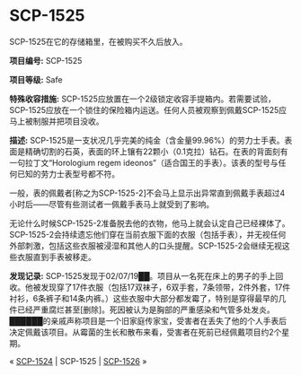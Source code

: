 # SCP-1525
                        




SCP-1525在它的存储箱里，在被购买不久后放入。



**项目编号:**  SCP-1525

**项目等级:**  Safe

**特殊收容措施:**  SCP-1525应放置在一个2级锁定收容手提箱内。若需要试验，SCP-1525应放在一个锁住的保险箱内运送。任何人员被观察到佩戴SCP-1525应马上被制服并把项目没收。

**描述:**  SCP-1525是一支状况几乎完美的纯金（含金量99.96%）的劳力士手表。表面是精确切割的石英，表面的环上镶有22颗小（0.1克拉）钻石。在表的背面刻有一句拉丁文“Horologium regem ideonos”（适合国王的手表）。该表的型号与任何已知的劳力士表型号都不符。

一般，表的佩戴者[称之为SCP-1525-2]不会马上显示出异常直到佩戴手表超过4小时后——尽管有些测试者一佩戴手表马上就受到了影响。

无论什么时候SCP-1525-2准备脱去他的衣物，他马上就会认定自己已经裸体了。SCP-1525-2会持续遗忘他们穿在当前衣服下面的衣服（包括手表），并无视任何外部刺激，包括这些衣服被浸湿和其他人的口头提醒。SCP-1525-2会继续无视这些衣服直到手表被移走。

**发现记录:**  SCP-1525发现于02/07/19██。项目从一名死在床上的男子的手上回收。他被发现穿了17件衣服（包括17双袜子，6双手套，7条领带，2件外套，17件衬衫，6条裤子和14条内裤。）这些衣服中大部分都发霉了，特别是穿得最早的几件已经严重腐烂甚至[删除]。死因被认为是胸部的严重感染和气管多处发炎。██████的亲戚声称项目是一个旧家庭传家宝，受害者在丢失了他的个人手表后决定佩戴该项目。从霉菌的生长和散布来看，受害者在死前已经佩戴项目约2个星期。



« [SCP-1524](/scp-1524) | SCP-1525 | [SCP-1526](/scp-1526) »





                    